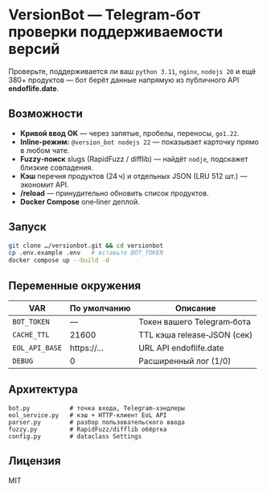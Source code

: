 # VersionBot — Telegram‑бот проверки поддерживаемости версий

Проверьте, поддерживается ли ваш `python 3.11`, `nginx`, `nodejs 20` и ещё 380+ продуктов — бот берёт данные напрямую из публичного API **endoflife.date**.

## Возможности

* **Кривой ввод OK** — через запятые, пробелы, переносы, `go1.22`.
* **Inline‑режим:** `@version_bot nodejs 22` — показывает карточку прямо в любом чате.
* **Fuzzy‑поиск** slugs (RapidFuzz / difflib) — найдёт `nodje`, подскажет близкие совпадения.
* **Кэш** перечня продуктов (24 ч) и отдельных JSON (LRU 512 шт.) — экономит API.
* **/reload** — принудительно обновить список продуктов.
* **Docker Compose** one‑liner деплой.

## Запуск

```bash
git clone …/versionbot.git && cd versionbot
cp .env.example .env   # вставьте BOT_TOKEN
docker compose up --build -d
```

## Переменные окружения

| VAR            | По умолчанию | Описание                          |
|----------------|--------------|-----------------------------------|
| `BOT_TOKEN`    | —            | Токен вашего Telegram‑бота        |
| `CACHE_TTL`    | 21600        | TTL кэша release‑JSON (сек)       |
| `EOL_API_BASE` | https://…    | URL API endoflife.date           |
| `DEBUG`        | 0            | Расширенный лог (1/0)             |

## Архитектура

```
bot.py           # точка входа, Telegram‑хэндлеры
eol_service.py   # кэш + HTTP‑клиент EoL API
parser.py        # разбор пользовательского ввода
fuzzy.py         # RapidFuzz/difflib обёртка
config.py        # dataclass Settings
```

## Лицензия
MIT
